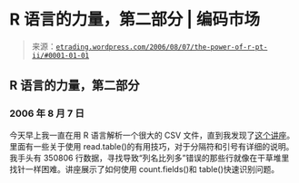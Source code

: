 <!--yml

类别：未分类

日期：2024-05-12 19:51:19

-->

# R 语言的力量，第二部分 | 编码市场

> 来源：[`etrading.wordpress.com/2006/08/07/the-power-of-r-pt-ii/#0001-01-01`](https://etrading.wordpress.com/2006/08/07/the-power-of-r-pt-ii/#0001-01-01)

## R 语言的力量，第二部分

### 2006 年 8 月 7 日

今天早上我一直在用 R 语言解析一个很大的 CSV 文件，直到我发现了[这个讲座](http://biostat.mc.vanderbilt.edu/twiki/pub/Main/TheresaScott/RLecture2.pdf)。里面有一些关于使用 read.table()的有用技巧，对于分隔符和引号有详细的说明。我手头有 350806 行数据，寻找导致“列名比列多”错误的那些行就像在干草堆里找针一样困难。讲座展示了如何使用 count.fields()和 table()快速识别问题。
